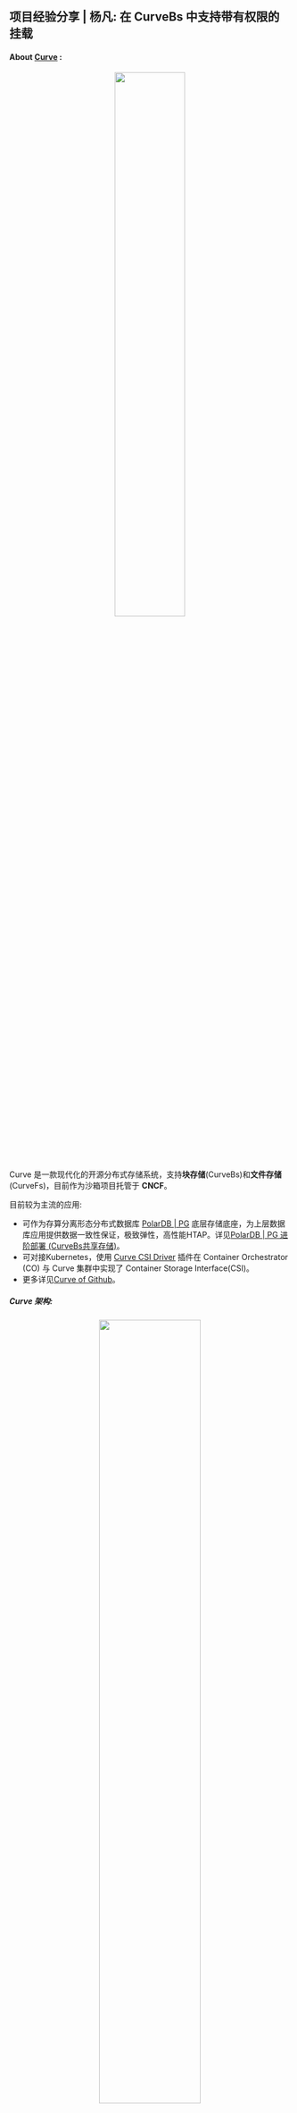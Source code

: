 ## 项目经验分享 | 杨凡: 在 CurveBs 中支持带有权限的挂载

#### About [Curve](https://www.opencurve.io/Curve/HOME) :

<div align=center> <image src="./3.png" width = 50%>

<div align=left>



Curve 是一款现代化的开源分布式存储系统，支持**块存储**(CurveBs)和**文件存储**(CurveFs)，目前作为沙箱项目托管于 **CNCF**。

目前较为主流的应用:
- 可作为存算分离形态分布式数据库 [PolarDB | PG](https://github.com/ApsaraDB/PolarDB-for-PostgreSQL) 底层存储底座，为上层数据库应用提供数据一致性保证，极致弹性，高性能HTAP。详见[PolarDB | PG 进阶部署 (CurveBs共享存储)](https://apsaradb.github.io/PolarDB-for-PostgreSQL/deploying/storage-curvebs.html)。
- 可对接Kubernetes，使用 [Curve CSI Driver](https://github.com/opencurve/curve-csi) 插件在 Container Orchestrator (CO) 与 Curve 集群中实现了 Container Storage Interface(CSI)。
- 更多详见[Curve of Github](https://github.com/opencurve/curve)。

##### Curve 架构:
<div align=center> <image src="./Curve-arch.png" width = 60%>
<div align=left>

项目名称: CurveBS支持读挂载和写挂载及读写权限转换

项目描述: CurveBS 对接 PolarDB-FileSystem时支持了单个卷的共享挂载，但是并没有限制各个挂载点的读写权限，需要支持读挂载和写挂载及读写权限转换。
现在所流行的分布式数据库存算分离，存储层和计算层分离，让底层的分布式文件系统维护数据一致性，上层计算层理论上拥有极高的弹性，在扩缩时无需维护数据一致性。这里需要一个读写节点，多个只读节点，但由于读写节点可能会宕机，此时上层应该有一个其他节点来使用读写的方式挂载。
<div align=center> <image src="./curve_db_2.jpg" width = 90%>
<div align=left>

#### 项目要求:
1. 熟悉Curve代码中相关逻辑的处理流程，并根据需求进行修改，完成单元测试，合入Curve仓库。
2. 熟悉C++软件开发，熟悉gtest等相关单元测试框架。
3. 熟悉linux上的编译，调试命令，如gcc，gdb等。

- 项目导师: 吴汉卿

- 项目链接: https://summer-ospp.ac.cn/#/org/prodetail/222990283


#### 项目任务开发者:

姓名: 杨凡

GitHub: [fansehep](https://github.com/fansehep)

照片: [一张生活照](fan_photo.jpg)

学校: 西安邮电大学

- 开发详情:
该项目主要希望对现有的 CurveBs open 接口进行更改，希望client 能够以不同的权限去挂载卷，CurveBS 这里有一个中控(MDS)，我们只需要在 MDS 这里做一套完整的权限控制接口即可。

- 初识项目:
CurveBs client这里的代码整体还是很清晰明了的，可以轻松的知道一些函数的调用流程，在导师的帮助之下，我很快完成了第一个版本，但我对于```Curve```毕竟是一个新手，很多地方都没有考虑周全。刚开始做的时候，想法很简单，只需要在现有的 open 接口之上进行一些更改，让 Open接口携带上权限信息，并且更改了一系列的函数调用，让```RPCRequest```携带上权限信息，在```MDS```这里做一个简单的判断即可。但我毕竟是新手，很多地方都没有想的很全面:
例如: 在权限的信息的持久化使，我是将信息保存在内存中，但是这里的```MDS```是拥有主从机制，当```MDS```发生选举时，内存数据则就会丢失，所以必须将权限相关数据持久化到```etcd```中去。
以及我们需要一些信息来唯一标记客户端，开始的设计是使用 ```ip + port```来标记，但这里有一个难点就是RPC 所暴露出的```ip + port```是不稳定的，所以退而求其次，在MDS 这里做一些简单的单元测试。
- 项目开发:
在导师的帮助之下，我参考了```class Dlock```，在```MDS```这里，设计出了```class WriterLock```类:
  - 将获取权限的方式抽象为```Lock```接口，丢失权限的方式抽象为```Unlock```接口，client 与 MDS 权限续约的方式抽象为```UpdateLock```方法。
  - 并且将 ip + port 方式标记 client 是不易于调试的，使用```uuid```方式来标记客户端。
  - 将数据持久化到etcd，并且加一些缓存。
  ```c++
  class WriterLock : public Uncopyable {
   public:
    //...
    bool Lock(const uint64_t fileid, const std::string& clientuuid);
    bool Unlock(const uint64_t fileid, const std::string& clientuuid);
    bool UpdateLock(const uint64_t fileid, const std::string& clientuuid);
   private:
    //...
  };
  ```
- 项目优化:
1. 上一版的设计已经较为全面的，但很多地方设计不是很好，例如在```open```这里，如果当前的块文件已经被读写节点所挂载，那么再使用读写的方式挂载，却仍然可以返回文件描述符，只有当你发起一次 write 请求之后，才会在客户端这里给你返回一个权限错误，这种设计是很臃肿的，我们应该认为上层的客户端如果以错误的权限打开块文件，那么应该直接返回失败。而不是再发起 write 请求之后权限错误。

2. 整合接口，原有的 Open 接口需要融入更多的打开方式，为了兼容性, 引入```Open2```接口, 剔除原有的```struct OpenFlag```，使用默认的```int```，作为参数, 现在的使用方式也更加优雅且更加明确, 用户必须指定是否使用```CURVE_SHARED(共享模式)```亦或是```CURVE_EXCLUSIVE(互斥模式)```打开块设备:
```c++
/* curve/include/client/libcurve.h */
/* simple example: */
auto fd = Open2("I Love Curve", info, CURVE_SHARED | CURVE_RDWR);
```
<div align=center> <image src="./mds_writerlock.jpg" width = 90%>
<div align=left>


- 项目思考:
在参与的过程中，导师很健谈，耐心的指导我，并且很认真的帮我review, 这里实在是很感谢他。并且在他的指导下，我帮助社区解决了一些简单的issue。目前个人对于该项目的想法是: 过去的```struct openfalgs```实属鸡肋, 新的设计有效的拓展了现有的Open方式, 对于现有的上层应用来说, 无疑可以在数据一致性和角色控制上做得更加完美, 无需应用层自己感知心跳, 即可轻松管理。
